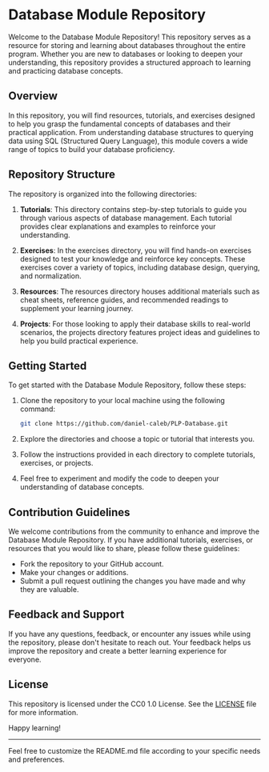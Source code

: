 # Database Module Repository

Welcome to the Database Module Repository! This repository serves as a resource for storing and learning about databases throughout the entire program. Whether you are new to databases or looking to deepen your understanding, this repository provides a structured approach to learning and practicing database concepts.

## Overview

In this repository, you will find resources, tutorials, and exercises designed to help you grasp the fundamental concepts of databases and their practical application. From understanding database structures to querying data using SQL (Structured Query Language), this module covers a wide range of topics to build your database proficiency.

## Repository Structure

The repository is organized into the following directories:

1. **Tutorials**: This directory contains step-by-step tutorials to guide you through various aspects of database management. Each tutorial provides clear explanations and examples to reinforce your understanding.

2. **Exercises**: In the exercises directory, you will find hands-on exercises designed to test your knowledge and reinforce key concepts. These exercises cover a variety of topics, including database design, querying, and normalization.

3. **Resources**: The resources directory houses additional materials such as cheat sheets, reference guides, and recommended readings to supplement your learning journey.

4. **Projects**: For those looking to apply their database skills to real-world scenarios, the projects directory features project ideas and guidelines to help you build practical experience.

## Getting Started

To get started with the Database Module Repository, follow these steps:

1. Clone the repository to your local machine using the following command:

    ```bash
    git clone https://github.com/daniel-caleb/PLP-Database.git
    ```

2. Explore the directories and choose a topic or tutorial that interests you.

3. Follow the instructions provided in each directory to complete tutorials, exercises, or projects.

4. Feel free to experiment and modify the code to deepen your understanding of database concepts.

## Contribution Guidelines

We welcome contributions from the community to enhance and improve the Database Module Repository. If you have additional tutorials, exercises, or resources that you would like to share, please follow these guidelines:

- Fork the repository to your GitHub account.
- Make your changes or additions.
- Submit a pull request outlining the changes you have made and why they are valuable.

## Feedback and Support

If you have any questions, feedback, or encounter any issues while using the repository, please don't hesitate to reach out. Your feedback helps us improve the repository and create a better learning experience for everyone.

## License

This repository is licensed under the CC0 1.0 License. See the [LICENSE](LICENSE) file for more information.

Happy learning!

---
Feel free to customize the README.md file according to your specific needs and preferences.
